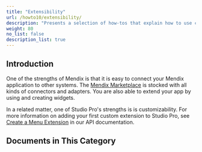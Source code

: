 ```yaml
---
title: "Extensibility"
url: /howto10/extensibility/
description: "Presents a selection of how-tos that explain how to use connectors and adapters from the Marketplace."
weight: 80
no_list: false
description_list: true
---
```


## Introduction

One of the strengths of Mendix is that it is easy to connect your Mendix application to other systems. The [Mendix Marketplace](https://marketplace.mendix.com/) is stocked with all kinds of connectors and adapters. You are also able to extend your app by using and creating widgets.

In a related matter, one of Studio Pro's strengths is is customizability. For more information on adding your first custom extension to Studio Pro, see [Create a Menu Extension](/apidocs-mxsdk/apidocs/csharp-extensibility-api-10/create-menu-extension/) in our API documentation.

## Documents in This Category
